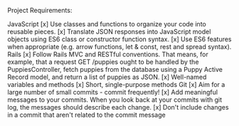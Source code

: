Project Requirements:

JavaScript
[x] Use classes and functions to organize your code into reusable pieces.
[x] Translate JSON responses into JavaScript model objects using ES6 class or constructor function syntax.
[x] Use ES6 features when appropriate (e.g. arrow functions, let & const, rest and spread syntax).
Rails
[x] Follow Rails MVC and RESTful conventions. That means, for example, that a request GET /puppies ought to be handled by the PuppiesController, fetch puppies from the database using a Puppy Active Record model, and return a list of puppies as JSON.
[x] Well-named variables and methods
[x] Short, single-purpose methods
Git
[x] Aim for a large number of small commits - commit frequently!
[x] Add meaningful messages to your commits. When you look back at your commits with git log, the messages should describe each change.
[x] Don't include changes in a commit that aren't related to the commit message